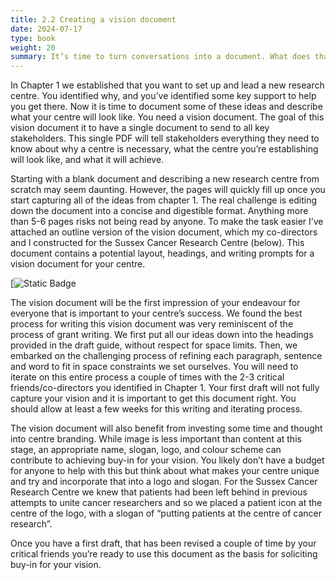 ```yaml
---
title: 2.2 Creating a vision document
date: 2024-07-17
type: book
weight: 20
summary: It’s time to turn conversations into a document. What does that look like?
---
```


In Chapter 1 we established that you want to set up and lead a new research centre. You identified why, and you’ve identified some key support to help you get there. Now it is time to document some of these ideas and describe what your centre will look like. You need a vision document. The goal of this vision document it to have a single document to send to all key stakeholders. This single PDF will tell stakeholders everything they need to know about why a centre is necessary, what the centre you’re establishing will look like, and what it will achieve.

Starting with a blank document and describing a new research centre from scratch may seem daunting. However, the pages will quickly fill up once you start capturing all of the ideas from chapter 1. The real challenge is editing down the document into a concise and digestible format. Anything more than 5-6 pages risks not being read by anyone. To make the task easier I’ve attached an outline version of the vision document, which my co-directors and I constructed for the Sussex Cancer Research Centre (below). This document contains a potential layout, headings, and writing prompts for a vision document for your centre. 

[![Static Badge](https://img.shields.io/badge/download-Draft%20Vision%20Word%20Doc-green?style=for-the-badge&link=https%3A%2F%2Fmitchell.science%2FdraftVisionDoc.docx)

The vision document will be the first impression of your endeavour for everyone that is important to your centre’s success. We found the best process for writing this vision document was very reminiscent of the process of grant writing. We first put all our ideas down into the headings provided in the draft guide, without respect for space limits. Then, we embarked on the challenging process of refining each paragraph, sentence and word to fit in space constraints we set ourselves. You will need to iterate on this entire process a couple of times with the 2-3 critical friends/co-directors you identified in Chapter 1. Your first draft will not fully capture your vision and it is important to get this document right. You should allow at least a few weeks for this writing and iterating process.

The vision document will also benefit from investing some time and thought into centre branding. While image is less important than content at this stage, an appropriate name, slogan, logo, and colour scheme can contribute to achieving buy-in for your vision. 
You likely don’t have a budget for anyone to help with this but think about what makes your centre unique and try and incorporate that into a logo and slogan. For the Sussex Cancer Research Centre we knew that patients had been left behind in previous attempts to unite cancer researchers and so we placed a patient icon at the centre of the logo, with a slogan of “putting patients at the centre of cancer research”.

Once you have a first draft, that has been revised a couple of time by your critical friends you’re ready to use this document as the basis for soliciting buy-in for your vision.
